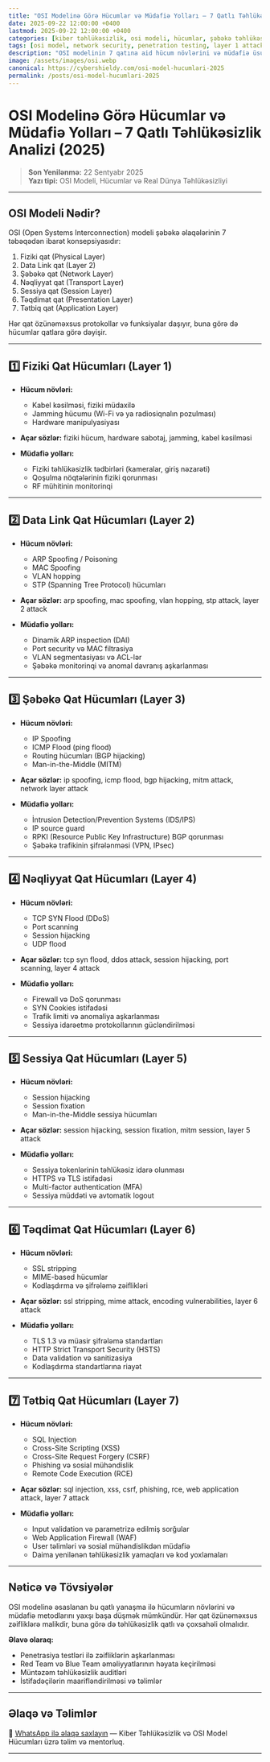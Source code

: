 ```yaml
---
title: "OSI Modelinə Görə Hücumlar və Müdafiə Yolları – 7 Qatlı Təhlükəsizlik Analizi (2025)"
date: 2025-09-22 12:00:00 +0400
lastmod: 2025-09-22 12:00:00 +0400
categories: [kiber təhlükəsizlik, osi modeli, hücumlar, şəbəkə təhlükəsizliyi]
tags: [osi model, network security, penetration testing, layer 1 attack, layer 2 attack, layer 3 attack, layer 4 attack, layer 5 attack, layer 6 attack, layer 7 attack, ddos, man in the middle, arp spoofing, session hijacking, sql injection, xss, phishing, cyber attacks, cybersecurity 2025]
description: "OSI modelinin 7 qatına aid hücum növlərini və müdafiə üsullarını dərindən öyrənin. Şəbəkə hücumları, protokol zəiflikləri, tətbiqetmə qatındakı XSS, SQL Injection və sosial mühəndislik taktikaları ilə bağlı ən son təhlil."
image: /assets/images/osi.webp
canonical: https://cybershieldy.com/osi-model-hucumlari-2025
permalink: /posts/osi-model-hucumlari-2025
---
```


# OSI Modelinə Görə Hücumlar və Müdafiə Yolları – 7 Qatlı Təhlükəsizlik Analizi (2025)

> **Son Yenilənmə:** 22 Sentyabr 2025  
> **Yazı tipi:** OSI Modeli, Hücumlar və Real Dünya Təhlükəsizliyi  

---

## OSI Modeli Nədir?

OSI (Open Systems Interconnection) modeli şəbəkə əlaqələrinin 7 təbəqədən ibarət konsepsiyasıdır:

1. Fiziki qat (Physical Layer)  
2. Data Link qat (Layer 2)  
3. Şəbəkə qat (Network Layer)  
4. Nəqliyyat qat (Transport Layer)  
5. Sessiya qat (Session Layer)  
6. Təqdimat qat (Presentation Layer)  
7. Tətbiq qat (Application Layer)  

Hər qat özünəməxsus protokollar və funksiyalar daşıyır, buna görə də hücumlar qatlara görə dəyişir.

---

## 1️⃣ Fiziki Qat Hücumları (Layer 1)

- **Hücum növləri:**  
  - Kabel kəsilməsi, fiziki müdaxilə  
  - Jamming hücumu (Wi-Fi və ya radiosiqnalın pozulması)  
  - Hardware manipulyasiyası  

- **Açar sözlər:** fiziki hücum, hardware sabotaj, jamming, kabel kəsilməsi

- **Müdafiə yolları:**  
  - Fiziki təhlükəsizlik tədbirləri (kameralar, giriş nəzarəti)  
  - Qoşulma nöqtələrinin fiziki qorunması  
  - RF mühitinin monitorinqi  

---

## 2️⃣ Data Link Qat Hücumları (Layer 2)

- **Hücum növləri:**  
  - ARP Spoofing / Poisoning  
  - MAC Spoofing  
  - VLAN hopping  
  - STP (Spanning Tree Protocol) hücumları  

- **Açar sözlər:** arp spoofing, mac spoofing, vlan hopping, stp attack, layer 2 attack

- **Müdafiə yolları:**  
  - Dinamik ARP inspection (DAI)  
  - Port security və MAC filtrasiya  
  - VLAN segmentasiyası və ACL-lər  
  - Şəbəkə monitorinqi və anomal davranış aşkarlanması  

---

## 3️⃣ Şəbəkə Qat Hücumları (Layer 3)

- **Hücum növləri:**  
  - IP Spoofing  
  - ICMP Flood (ping flood)  
  - Routing hücumları (BGP hijacking)  
  - Man-in-the-Middle (MITM)  

- **Açar sözlər:** ip spoofing, icmp flood, bgp hijacking, mitm attack, network layer attack

- **Müdafiə yolları:**  
  - İntrusion Detection/Prevention Systems (IDS/IPS)  
  - IP source guard  
  - RPKI (Resource Public Key Infrastructure) BGP qorunması  
  - Şəbəkə trafikinin şifrələnməsi (VPN, IPsec)  

---

## 4️⃣ Nəqliyyat Qat Hücumları (Layer 4)

- **Hücum növləri:**  
  - TCP SYN Flood (DDoS)  
  - Port scanning  
  - Session hijacking  
  - UDP flood  

- **Açar sözlər:** tcp syn flood, ddos attack, session hijacking, port scanning, layer 4 attack

- **Müdafiə yolları:**  
  - Firewall və DoS qorunması  
  - SYN Cookies istifadəsi  
  - Trafik limiti və anomaliya aşkarlanması  
  - Sessiya idarəetmə protokollarının gücləndirilməsi  

---

## 5️⃣ Sessiya Qat Hücumları (Layer 5)

- **Hücum növləri:**  
  - Session hijacking  
  - Session fixation  
  - Man-in-the-Middle sessiya hücumları  

- **Açar sözlər:** session hijacking, session fixation, mitm session, layer 5 attack

- **Müdafiə yolları:**  
  - Sessiya tokenlərinin təhlükəsiz idarə olunması  
  - HTTPS və TLS istifadəsi  
  - Multi-factor authentication (MFA)  
  - Sessiya müddəti və avtomatik logout  

---

## 6️⃣ Təqdimat Qat Hücumları (Layer 6)

- **Hücum növləri:**  
  - SSL stripping  
  - MIME-based hücumlar  
  - Kodlaşdırma və şifrələmə zəiflikləri  

- **Açar sözlər:** ssl stripping, mime attack, encoding vulnerabilities, layer 6 attack

- **Müdafiə yolları:**  
  - TLS 1.3 və müasir şifrələmə standartları  
  - HTTP Strict Transport Security (HSTS)  
  - Data validation və sanitizasiya  
  - Kodlaşdırma standartlarına riayət  

---

## 7️⃣ Tətbiq Qat Hücumları (Layer 7)

- **Hücum növləri:**  
  - SQL Injection  
  - Cross-Site Scripting (XSS)  
  - Cross-Site Request Forgery (CSRF)  
  - Phishing və sosial mühəndislik  
  - Remote Code Execution (RCE)  

- **Açar sözlər:** sql injection, xss, csrf, phishing, rce, web application attack, layer 7 attack

- **Müdafiə yolları:**  
  - Input validation və parametrizə edilmiş sorğular  
  - Web Application Firewall (WAF)  
  - User təlimləri və sosial mühəndislikdən müdafiə  
  - Daima yenilənən təhlükəsizlik yamaqları və kod yoxlamaları  

---

## Nəticə və Tövsiyələr

OSI modelinə əsaslanan bu qatlı yanaşma ilə hücumların növlərini və müdafiə metodlarını yaxşı başa düşmək mümkündür. Hər qat özünəməxsus zəifliklərə malikdir, buna görə də təhlükəsizlik qatlı və çoxsahəli olmalıdır.

**Əlavə olaraq:**

- Penetrasiya testləri ilə zəifliklərin aşkarlanması  
- Red Team və Blue Team əməliyyatlarının həyata keçirilməsi  
- Müntəzəm təhlükəsizlik auditləri  
- İstifadəçilərin maarifləndirilməsi və təlimlər  

---

## Əlaqə və Təlimlər

📲 [WhatsApp ilə əlaqə saxlayın](https://wa.me/994555182523?text=Salam%2C%20OSI%20modeli%20hücumlar%C4%B1%20v%C9%99%20təhlükəsizlik%20d%C9%99rsl%C9%99ri%20il%C9%99%20maraqlan%C4%B1ram.) — Kiber Təhlükəsizlik və OSI Model Hücumları üzrə təlim və mentorluq.

---

<!-- Strukturlaşdırılmış məlumat (SEO – JSON-LD) -->

<script type="application/ld+json">
{
  "@context": "https://schema.org",
  "@type": "Article",
  "headline": "OSI Modelinə Görə Hücumlar və Müdafiə Yolları – 7 Qatlı Təhlükəsizlik Analizi (2025)",
  "description": "OSI modelinin 7 qatına aid hücum növlərini və müdafiə üsullarını dərindən öyrənin. Şəbəkə hücumları, protokol zəiflikləri, tətbiqetmə qatındakı XSS, SQL Injection və sosial mühəndislik taktikaları ilə bağlı ən son təhlil.",
  "image": "https://cybershieldy.com/assets/images/osi.webp",
  "author": {
    "@type": "Person",
    "name": "CyberShieldy"
  },
  "publisher": {
    "@type": "Organization",
    "name": "CyberShieldy",
    "logo": {
      "@type": "ImageObject",
      "url": "https://cybershieldy.com/assets/images/logo.png"
    }
  },
  "datePublished": "2025-09-22T12:00:00+04:00",
  "dateModified": "2025-09-22T12:00:00+04:00",
  "mainEntityOfPage": {
    "@type": "WebPage",
    "@id": "https://cybershieldy.com/osi-model-hucumlari-2025"
  }
}
</script>
